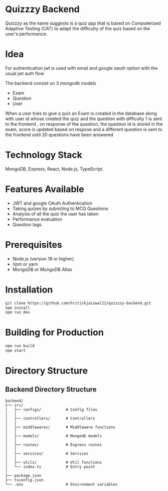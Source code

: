 # Quizzzy Backend

Quizzzy as the name suggests is a quiz app that is based on Computerized Adaptive Testing (CAT) to adapt the difficulty of the quiz based
on the user's performance.

# Idea

For authentication jwt is used with email and google oauth option with the usual jwt auth flow

The backend consist on 3 mongodb models

- Exam
- Question
- User

When a user tries to give a quiz an Exam is created in the database along with user id whose created the quiz and the question with difficulty 1 is sent to the frontend , on response of the question, the question id is stored in the exam, score is updated based on respose and a different question is sent to the frontend until 20 questions have been answered

# Technology Stack

MongoDB, Express, React, Node.js, TypeScript.

# Features Available

- JWT and google OAuth Authentication
- Taking quizes by submiting to MCQ Questions
- Analysis of all the quiz the user has taken
- Performance evaluation
- Question tags

# Prerequisites

- Node.js (version 18 or higher)
- npm or yarn
- MongoDB or MongoDB Atlas

# Installation

```bash
git clone https://github.com/hritickjaiswal22/quizzzy-backend.git
npm install
npm run dev
```

# Building for Production

```bash
npm run build
npm start
```

# Directory Structure

## Backend Directory Structure

```plaintext
backend/
├── src/
|   ├── configs/           # Config files
|   |
│   ├── controllers/       # Controllers
│   |
│   ├── middlewares/       # Middleware functions
│   │
│   ├── models/            # Mongodb models
│   │
│   ├── routes/            # Express routes
│   │
│   ├── services/          # Services
│   |
│   ├── utils/             # Util functions
│   └── index.ts           # Entry point
|
├── package.json
├── tsconfig.json
└── .env                   # Environment variables
```
